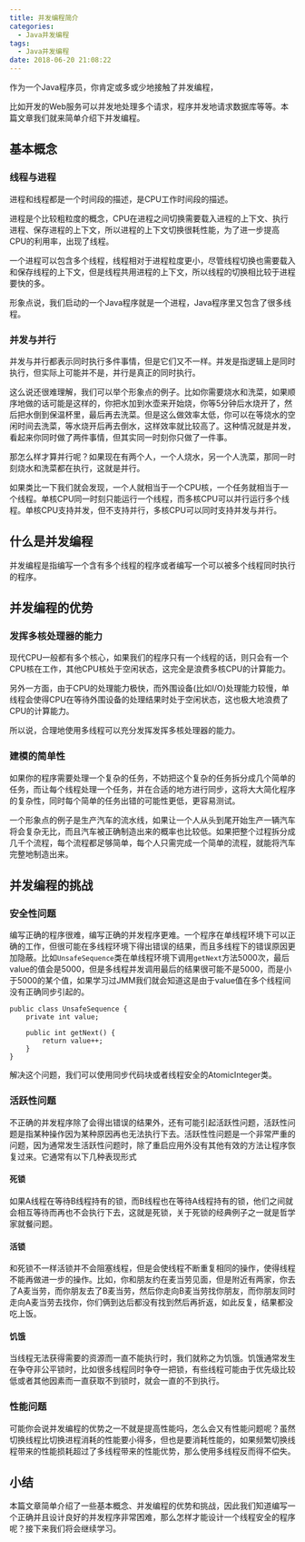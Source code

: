 ```yaml
---
title: 并发编程简介
categories:
  - Java并发编程
tags:
  - Java并发编程
date: 2018-06-20 21:08:22
---
```


作为一个Java程序员，你肯定或多或少地接触了并发编程，
<!-- more -->
比如开发的Web服务可以并发地处理多个请求，程序并发地请求数据库等等。本篇文章我们就来简单介绍下并发编程。


## 基本概念

### 线程与进程
进程和线程都是一个时间段的描述，是CPU工作时间段的描述。

进程是个比较粗粒度的概念，CPU在进程之间切换需要载入进程的上下文、执行进程、保存进程的上下文，所以进程的上下文切换很耗性能，为了进一步提高CPU的利用率，出现了线程。

一个进程可以包含多个线程，线程相对于进程粒度更小，尽管线程切换也需要载入和保存线程的上下文，但是线程共用进程的上下文，所以线程的切换相比较于进程要快的多。

形象点说，我们启动的一个Java程序就是一个进程，Java程序里又包含了很多线程。

### 并发与并行
并发与并行都表示同时执行多件事情，但是它们又不一样。并发是指逻辑上是同时执行，但实际上可能并不是，并行是真正的同时执行。

这么说还很难理解，我们可以举个形象点的例子。比如你需要烧水和洗菜，如果顺序地做的话可能是这样的，你把水加到水壶来开始烧，你等5分钟后水烧开了，然后把水倒到保温杯里，最后再去洗菜。但是这么做效率太低，你可以在等烧水的空闲时间去洗菜，等水烧开后再去倒水，这样效率就比较高了。这种情况就是并发，看起来你同时做了两件事情，但其实同一时刻你只做了一件事。

那怎么样才算并行呢？如果现在有两个人，一个人烧水，另一个人洗菜，那同一时刻烧水和洗菜都在执行，这就是并行。

如果类比一下我们就会发现，一个人就相当于一个CPU核，一个任务就相当于一个线程。单核CPU同一时刻只能运行一个线程，而多核CPU可以并行运行多个线程。单核CPU支持并发，但不支持并行，多核CPU可以同时支持并发与并行。

## 什么是并发编程
并发编程是指编写一个含有多个线程的程序或者编写一个可以被多个线程同时执行的程序。

## 并发编程的优势

### 发挥多核处理器的能力
现代CPU一般都有多个核心，如果我们的程序只有一个线程的话，则只会有一个CPU核在工作，其他CPU核处于空闲状态，这完全是浪费多核CPU的计算能力。

另外一方面，由于CPU的处理能力极快，而外围设备(比如I/O)处理能力较慢，单线程会使得CPU在等待外围设备的处理结果时处于空闲状态，这也极大地浪费了CPU的计算能力。

所以说，合理地使用多线程可以充分发挥发挥多核处理器的能力。

### 建模的简单性
如果你的程序需要处理一个复杂的任务，不妨把这个复杂的任务拆分成几个简单的任务，而让每个线程处理一个任务，并在合适的地方进行同步，这将大大简化程序的复杂性，同时每个简单的任务出错的可能性更低，更容易测试。

一个形象点的例子是生产汽车的流水线，如果让一个人从头到尾开始生产一辆汽车将会复杂无比，而且汽车被正确制造出来的概率也比较低。如果把整个过程拆分成几千个流程，每个流程都足够简单，每个人只需完成一个简单的流程，就能将汽车完整地制造出来。


## 并发编程的挑战

### 安全性问题

编写正确的程序很难，编写正确的并发程序更难。一个程序在单线程环境下可以正确的工作，但很可能在多线程环境下得出错误的结果，而且多线程下的错误原因更加隐蔽。比如```UnsafeSequence```类在单线程环境下调用```getNext```方法5000次，最后value的值会是5000，但是多线程并发调用最后的结果很可能不是5000，而是小于5000的某个值，如果学习过JMM我们就会知道这是由于value值在多个线程间没有正确同步引起的。

```
public class UnsafeSequence {
    private int value;
    
    public int getNext() {
        return value++;
    }
}

```

解决这个问题，我们可以使用同步代码块或者线程安全的AtomicInteger类。

### 活跃性问题

不正确的并发程序除了会得出错误的结果外，还有可能引起活跃性问题，活跃性问题是指某种操作因为某种原因再也无法执行下去。活跃性性问题是一个非常严重的问题，因为通常发生活跃性问题时，除了重启应用外没有其他有效的方法让程序恢复过来。它通常有以下几种表现形式

#### 死锁

如果A线程在等待B线程持有的锁，而B线程也在等待A线程持有的锁，他们之间就会相互等待而再也不会执行下去，这就是死锁，关于死锁的经典例子之一就是哲学家就餐问题。

#### 活锁

和死锁不一样活锁并不会阻塞线程，但是会使线程不断重复相同的操作，使得线程不能再做进一步的操作。比如，你和朋友约在麦当劳见面，但是附近有两家，你去了A麦当劳，而你朋友去了B麦当劳，然后你走向B麦当劳找你朋友，而你朋友同时走向A麦当劳去找你，你们俩到达后都没有找到然后再折返，如此反复，结果都没吃上饭。

#### 饥饿

当线程无法获得需要的资源而一直不能执行时，我们就称之为饥饿。饥饿通常发生在争夺非公平锁时，比如很多线程同时争夺一把锁，有些线程可能由于优先级比较低或者其他因素而一直获取不到锁时，就会一直的不到执行。

### 性能问题

可能你会说并发编程的优势之一不就是提高性能吗，怎么会又有性能问题呢？虽然切换线程比切换进程消耗的性能要小得多，但也是要消耗性能的，如果频繁切换线程带来的性能损耗超过了多线程带来的性能优势，那么使用多线程反而得不偿失。


## 小结

本篇文章简单介绍了一些基本概念、并发编程的优势和挑战，因此我们知道编写一个正确并且设计良好的并发程序非常困难，那么怎样才能设计一个线程安全的程序呢？接下来我们将会继续学习。


